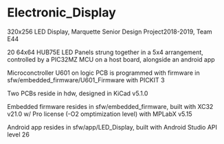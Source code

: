 # Electronic_Display
320x256 LED Display, Marquette Senior Design Project2018-2019, Team E44

20 64x64 HUB75E LED Panels strung together in a 5x4 arrangement, controlled by a PIC32MZ MCU on a host board, alongside an android app

Microconctroller U601 on logic PCB is programmed with firmware in sfw/embedded_firmware/U601_Firmware with PICKIT 3

Two PCBs reside in hdw, designed in KiCad v5.1.0

Embedded firmware resides in sfw/embedded_firmware, built with XC32 v21.0 w/ Pro license (-O2 omptimization level) with MPLabX v5.15

Android app resides in sfw/app/LED_Display, built with Android Studio API level 26


